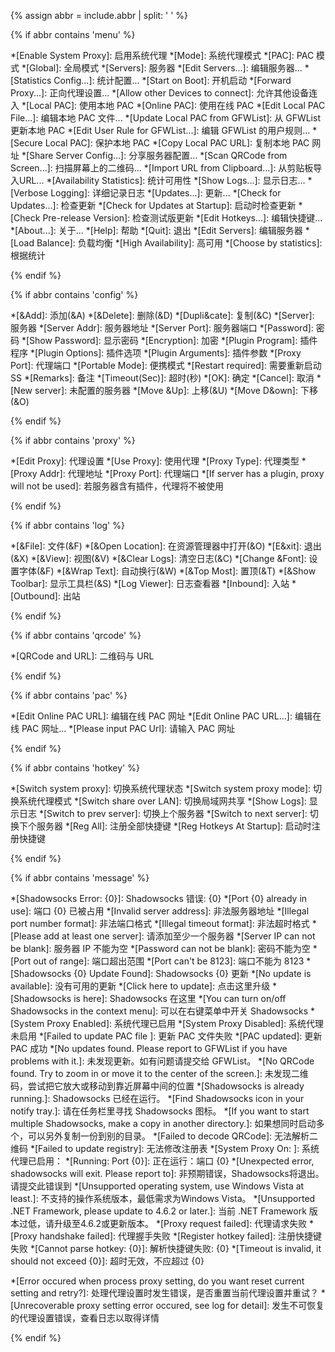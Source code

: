 [Simplified Chinese]:#

{% assign abbr = include.abbr | split: ' ' %}

[menu - Menu items]:#
[config - Config]:#
[proxy - Proxy Form]:#
[log - Log Form]:#
[qrcode - QRCode Form]:#
[pac - PAC Url Form]:#
[hotkey - HotkeySettings Form]:#
[message - Messages]:#

{% if abbr contains 'menu' %}

[Menu items]:#

*[Enable System Proxy]: 启用系统代理
*[Mode]: 系统代理模式
*[PAC]: PAC 模式
*[Global]: 全局模式
*[Servers]: 服务器
*[Edit Servers...]: 编辑服务器...
*[Statistics Config...]: 统计配置...
*[Start on Boot]: 开机启动
*[Forward Proxy...]: 正向代理设置...
*[Allow other Devices to connect]: 允许其他设备连入
*[Local PAC]: 使用本地 PAC
*[Online PAC]: 使用在线 PAC
*[Edit Local PAC File...]: 编辑本地 PAC 文件...
*[Update Local PAC from GFWList]: 从 GFWList 更新本地 PAC
*[Edit User Rule for GFWList...]: 编辑 GFWList 的用户规则...
*[Secure Local PAC]: 保护本地 PAC
*[Copy Local PAC URL]: 复制本地 PAC 网址
*[Share Server Config...]: 分享服务器配置...
*[Scan QRCode from Screen...]: 扫描屏幕上的二维码...
*[Import URL from Clipboard...]: 从剪贴板导入URL...
*[Availability Statistics]: 统计可用性
*[Show Logs...]: 显示日志...
*[Verbose Logging]: 详细记录日志
*[Updates...]: 更新...
*[Check for Updates...]: 检查更新
*[Check for Updates at Startup]: 启动时检查更新
*[Check Pre-release Version]: 检查测试版更新
*[Edit Hotkeys...]: 编辑快捷键...
*[About...]: 关于...
*[Help]: 帮助
*[Quit]: 退出
*[Edit Servers]: 编辑服务器
*[Load Balance]: 负载均衡
*[High Availability]: 高可用
*[Choose by statistics]: 根据统计

{% endif %}

{% if abbr contains 'config' %}

[Config Form]:#

*[&Add]: 添加(&A)
*[&Delete]: 删除(&D)
*[Dupli&cate]: 复制(&C)
*[Server]: 服务器
*[Server Addr]: 服务器地址
*[Server Port]: 服务器端口
*[Password]: 密码
*[Show Password]: 显示密码
*[Encryption]: 加密
*[Plugin Program]: 插件程序
*[Plugin Options]: 插件选项
*[Plugin Arguments]: 插件参数
*[Proxy Port]: 代理端口
*[Portable Mode]: 便携模式
*[Restart required]: 需要重新启动SS
*[Remarks]: 备注
*[Timeout(Sec)]: 超时(秒)
*[OK]: 确定
*[Cancel]: 取消
*[New server]: 未配置的服务器
*[Move &Up]: 上移(&U)
*[Move D&own]: 下移(&O)

{% endif %}

{% if abbr contains 'proxy' %}

[Proxy Form]:#

*[Edit Proxy]: 代理设置
*[Use Proxy]: 使用代理
*[Proxy Type]: 代理类型
*[Proxy Addr]: 代理地址
*[Proxy Port]: 代理端口
*[If server has a plugin, proxy will not be used]: 若服务器含有插件，代理将不被使用

{% endif %}

{% if abbr contains 'log' %}

[Log Form]:#

*[&File]: 文件(&F)
*[&Open Location]: 在资源管理器中打开(&O)
*[E&xit]: 退出(&X)
*[&View]: 视图(&V)
*[&Clear Logs]: 清空日志(&C)
*[Change &Font]: 设置字体(&F)
*[&Wrap Text]: 自动换行(&W)
*[&Top Most]: 置顶(&T)
*[&Show Toolbar]: 显示工具栏(&S)
*[Log Viewer]: 日志查看器
*[Inbound]: 入站
*[Outbound]: 出站

{% endif %}

{% if abbr contains 'qrcode' %}

[QRCode Form]:#

*[QRCode and URL]: 二维码与 URL

{% endif %}

{% if abbr contains 'pac' %}

[PAC Url Form]:#

*[Edit Online PAC URL]: 编辑在线 PAC 网址
*[Edit Online PAC URL...]: 编辑在线 PAC 网址...
*[Please input PAC Url]: 请输入 PAC 网址

{% endif %}

{% if abbr contains 'hotkey' %}

[HotkeySettings Form]:#

*[Switch system proxy]: 切换系统代理状态
*[Switch system proxy mode]: 切换系统代理模式
*[Switch share over LAN]: 切换局域网共享
*[Show Logs]: 显示日志
*[Switch to prev server]: 切换上个服务器
*[Switch to next server]: 切换下个服务器
*[Reg All]: 注册全部快捷键
*[Reg Hotkeys At Startup]: 启动时注册快捷键

{% endif %}

{% if abbr contains 'message' %}

[Messages]:#

*[Shadowsocks Error: {0}]: Shadowsocks 错误: {0}
*[Port {0} already in use]: 端口 {0} 已被占用
*[Invalid server address]: 非法服务器地址
*[Illegal port number format]: 非法端口格式
*[Illegal timeout format]: 非法超时格式
*[Please add at least one server]: 请添加至少一个服务器
*[Server IP can not be blank]: 服务器 IP 不能为空
*[Password can not be blank]: 密码不能为空
*[Port out of range]: 端口超出范围
*[Port can't be 8123]: 端口不能为 8123
*[Shadowsocks {0} Update Found]: Shadowsocks {0} 更新
*[No update is available]: 没有可用的更新
*[Click here to update]: 点击这里升级
*[Shadowsocks is here]: Shadowsocks 在这里
*[You can turn on/off Shadowsocks in the context menu]: 可以在右键菜单中开关 Shadowsocks
*[System Proxy Enabled]: 系统代理已启用
*[System Proxy Disabled]: 系统代理未启用
*[Failed to update PAC file ]: 更新 PAC 文件失败
*[PAC updated]: 更新 PAC 成功
*[No updates found. Please report to GFWList if you have problems with it.]: 未发现更新。如有问题请提交给 GFWList。
*[No QRCode found. Try to zoom in or move it to the center of the screen.]: 未发现二维码，尝试把它放大或移动到靠近屏幕中间的位置
*[Shadowsocks is already running.]: Shadowsocks 已经在运行。
*[Find Shadowsocks icon in your notify tray.]: 请在任务栏里寻找 Shadowsocks 图标。
*[If you want to start multiple Shadowsocks, make a copy in another directory.]: 如果想同时启动多个，可以另外复制一份到别的目录。
*[Failed to decode QRCode]: 无法解析二维码
*[Failed to update registry]: 无法修改注册表
*[System Proxy On: ]: 系统代理已启用：
*[Running: Port {0}]: 正在运行：端口 {0}
*[Unexpected error, shadowsocks will exit. Please report to]: 非预期错误，Shadowsocks将退出。请提交此错误到
*[Unsupported operating system, use Windows Vista at least.]: 不支持的操作系统版本，最低需求为Windows Vista。
*[Unsupported .NET Framework, please update to 4.6.2 or later.]: 当前 .NET Framework 版本过低，请升级至4.6.2或更新版本。
*[Proxy request failed]: 代理请求失败
*[Proxy handshake failed]: 代理握手失败
*[Register hotkey failed]: 注册快捷键失败
*[Cannot parse hotkey: {0}]: 解析快捷键失败: {0}
*[Timeout is invalid, it should not exceed {0}]: 超时无效，不应超过 {0}

*[Error occured when process proxy setting, do you want reset current setting and retry?]: 处理代理设置时发生错误，是否重置当前代理设置并重试？
*[Unrecoverable proxy setting error occured, see log for detail]: 发生不可恢复的代理设置错误，查看日志以取得详情

{% endif %}
